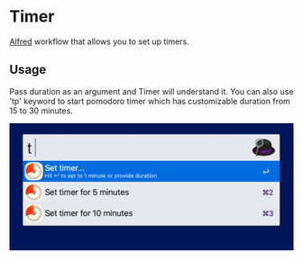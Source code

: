 # Timer
[Alfred](https://www.alfredapp.com/) workflow that allows you to set up timers.

## Usage
Pass duration as an argument and Timer will understand it. You can also use 'tp' keyword to start pomodoro timer which has customizable duration from 15 to 30 minutes.

![](./timer-example.gif)
